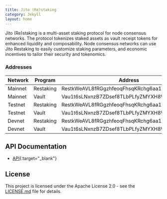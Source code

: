 ```yaml
---
title: Jito (Re)staking
category: Jekyll
layout: home
---
```


Jito (Re)staking is a multi-asset staking protocol for node consensus networks. The protocol tokenizes staked assets as
vault receipt tokens for enhanced liquidity and composability. Node consensus networks can use Jito Restaking to easily
customize staking parameters, and economic incentives to tailor their security and tokenomics.

### Addresses

| Network | Program   | Address                                      | Version |
|---------|-----------|----------------------------------------------|---------|
| Mainnet | Restaking | RestkWeAVL8fRGgzhfeoqFhsqKRchg6aa1XrcH96z4Q  | 0.0.2   |
| Mainnet | Vault     | Vau1t6sLNxnzB7ZDsef8TLbPLfyZMYXH8WTNqUdm9g8  | 0.0.2   |
| Testnet | Restaking | RestkWeAVL8fRGgzhfeoqFhsqKRchg6aa1XrcH96z4Q  | 0.0.2   |
| Testnet | Vault     | Vau1t6sLNxnzB7ZDsef8TLbPLfyZMYXH8WTNqUdm9g8  | 0.0.2   |
| Devnet  | Restaking | RestkWeAVL8fRGgzhfeoqFhsqKRchg6aa1XrcH96z4Q  | 0.0.2   |
| Devnet  | Vault     | Vau1t6sLNxnzB7ZDsef8TLbPLfyZMYXH8WTNqUdm9g8  | 0.0.2   |

## API Documentation

- [API](api/jito_jsm_core/index.html){:target="_blank"}

## License

This project is licensed under the Apache License 2.0 - see the [LICENSE.md](../LICENSE.md) file for details.
